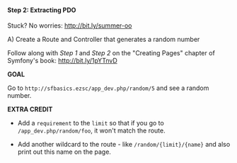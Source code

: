 #### Step 2: Extracting PDO
Stuck? No worries: http://bit.ly/summer-oo

A) Create a Route and Controller that
generates a random number

Follow along with *Step 1* and *Step 2* on the
    "Creating Pages" chapter of Symfony's book:
        http://bit.ly/1pYTnvD

**GOAL**

Go to `http://sfbasics.ezsc/app_dev.php/random/5` and
see a random number.

**EXTRA CREDIT**

* Add a `requirement` to the `limit` so that if you go to
`/app_dev.php/random/foo`, it won't match the route.

* Add another wildcard to the route - like `/random/{limit}/{name}`
and also print out this name on the page.
